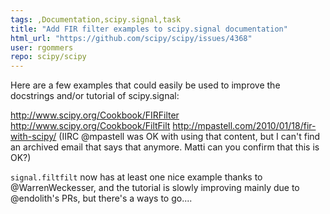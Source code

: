 ```yaml
---
tags: ,Documentation,scipy.signal,task
title: "Add FIR filter examples to scipy.signal documentation"
html_url: "https://github.com/scipy/scipy/issues/4368"
user: rgommers
repo: scipy/scipy
---
```


Here are a few examples that could easily be used to improve the docstrings and/or tutorial of scipy.signal: 

http://www.scipy.org/Cookbook/FIRFilter
http://www.scipy.org/Cookbook/FiltFilt
http://mpastell.com/2010/01/18/fir-with-scipy/ (IIRC @mpastell was OK with using that content, but I can't find an archived email that says that anymore. Matti can you confirm that this is OK?)

`signal.filtfilt` now has at least one nice example thanks to @WarrenWeckesser, and the tutorial is slowly improving mainly due to @endolith's PRs, but there's a ways to go....
